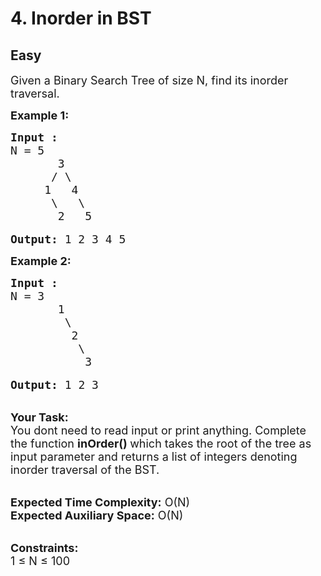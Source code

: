 # 4. Inorder in BST
## Easy
<div class="problem-statement">
                <p></p><p><span style="font-size:18px">Given a Binary Search Tree of size N, find its inorder traversal.</span></p>

<p><span style="font-size:18px"><strong>Example 1:</strong></span></p>

<pre><span style="font-size:18px"><strong>Input :</strong>
N = 5
       3
      / \  
     1   4 
      \   \   
       2   5</span>

<span style="font-size:18px"><strong>Output:</strong> 1 2 3 4 5 </span></pre>

<p><span style="font-size:18px"><strong>Example 2:</strong></span></p>

<pre><span style="font-size:18px"><strong>Input :</strong>
N = 3
       1
        \
         2 
          \
           3 </span>

<span style="font-size:18px"><strong>Output: </strong>1 2 3</span></pre>

<p><br>
<span style="font-size:18px"><strong>Your Task: &nbsp;</strong><br>
You dont need to read input or print anything. Complete the function <strong>inOrder() </strong>which takes the root of the tree as input parameter and returns a list of integers denoting inorder traversal of the BST.</span></p>

<p><br>
<span style="font-size:18px"><strong>Expected Time Complexity:</strong> O(N)<br>
<strong>Expected Auxiliary Space:</strong> O(N)</span></p>

<p><br>
<span style="font-size:18px"><strong>Constraints:</strong><br>
1 ≤ N ≤ 100</span></p>
 <p></p>
            </div>